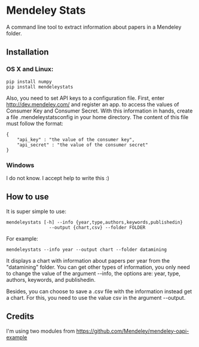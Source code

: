 Mendeley Stats
==============

A command line tool to extract information about papers in a Mendeley folder.

## Installation

### OS X and Linux:

```
pip install numpy
pip install mendeleystats
```

Also, you need to set API keys to a configuration file. First, enter http://dev.mendeley.com/ and register an app.
to access the values of Consumer Key and Consumer Secret. With this information in hands, create a
file .mendeleystatsconfig in your home directory. The content of this file must follow the format:

```
{
    "api_key" : "the value of the consumer key",
    "api_secret" : "the value of the consumer secret"
}
```

### Windows

I do not know. I accept help to write this :)


## How to use

It is super simple to use:

```
mendeleystats [-h] --info {year,type,authors,keywords,publishedin}
                --output {chart,csv} --folder FOLDER
```

For example:

```
mendeleystats --info year --output chart --folder datamining
```

It displays a chart with information about papers per year from the "datamining" folder.
You can get other types of information, you only need to change the value of the argument --info,
the options are: year, type, authors, keywords, and publishedin.

Besides, you can choose to save a .csv file with the information instead get a chart.
For this, you need to use the value csv in the argument --output.

## Credits

I'm using two modules from https://github.com/Mendeley/mendeley-oapi-example
